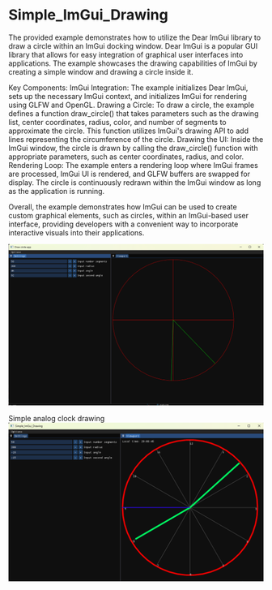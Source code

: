 # Simple_ImGui_Drawing

The provided example demonstrates how to utilize the Dear ImGui library to draw a circle within an ImGui docking window. Dear ImGui is a popular GUI library that allows for easy integration of graphical user interfaces into applications. The example showcases the drawing capabilities of ImGui by creating a simple window and drawing a circle inside it.

Key Components:
ImGui Integration: The example initializes Dear ImGui, sets up the necessary ImGui context, and initializes ImGui for rendering using GLFW and OpenGL.
Drawing a Circle: To draw a circle, the example defines a function draw_circle() that takes parameters such as the drawing list, center coordinates, radius, color, and number of segments to approximate the circle. This function utilizes ImGui's drawing API to add lines representing the circumference of the circle.
Drawing the UI: Inside the ImGui window, the circle is drawn by calling the draw_circle() function with appropriate parameters, such as center coordinates, radius, and color.
Rendering Loop: The example enters a rendering loop where ImGui frames are processed, ImGui UI is rendered, and GLFW buffers are swapped for display. The circle is continuously redrawn within the ImGui window as long as the application is running.

Overall, the example demonstrates how ImGui can be used to create custom graphical elements, such as circles, within an ImGui-based user interface, providing developers with a convenient way to incorporate interactive visuals into their applications.

![Alt text](images/Simple_CircleDraw.png)

Simple analog clock drawing
![Alt text](images/Simple_analog_Clock.png)

